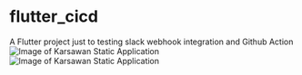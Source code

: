 # flutter_cicd

A Flutter project just to testing slack webhook integration and Github Action
![Image of Karsawan Static Application](https://github.com/Firzan97/flutter-test-ci-cd/blob/master/cicd.PNG)
![Image of Karsawan Static Application](https://github.com/Firzan97/flutter-test-ci-cd/blob/master/webhook.PNG)


